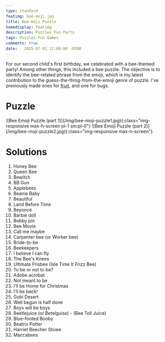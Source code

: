 ```yaml
---
type: standard
featimg: bee-moji.jpg
title: Bee-moji Puzzle
homedisplay: featimg
description: Puzzles Fun Party
tags: Puzzles Fun Games
comments: true
date:   2025-07-01 12:00:00 -0500
---
```

For our second child's first birthday, we celebrated with a bee-themed party!  Among other things, this included a bee puzzle.  The objective is to identify the bee-related phrase from the emoji, which is my latest contribution to the guess-the-thing-from-the-emoji genre of puzzle.  I've previously made ones for [fruit](/fruit-emoji), and one for bugs.

# Puzzle

<span class="flex flex-row flex-wrap justify-between sm:justify-around">
![Bee Emoji Puzzle (part 1)](/img/bee-moji-puzzle1.jpg){:class="img-responsive max-h-screen pl-1 sm:pl-0"}
![Bee Emoji Puzzle (part 2)](/img/bee-moji-puzzle2.jpg){:class="img-responsive max-h-screen"}
</span>

# Solutions

1. Honey Bee
1. Queen Bee
1. Bewitch
1. BB Gun
1. Applebees
1. Beanie Baby
1. Beautiful
1. Land Before Time
1. Beyoncé
1. Barbie doll
1. Bobby pin
1. Bee Movie
1. Call me maybe
1. Carpenter bee (or Worker bee)
1. Bride-to-be
1. Beekeepers
1. I believe I can fly
1. The Bee's Knees
1. Ultimate Frisbee (Isle Time It Frizz Bee)
1. To be or not to be?
1. Adobe acrobat
1. Not meant to be
1. I'll be Home for Christmas
1. I'll be back!
1. Gobi Desert
1. Well begun is half done
1. Boys will be boys
1. Beetlejuice (or Betelguise) - (Bee Toll Juice)
1. Blue-footed Booby
1. Beatrix Potter
1. Harriet Beecher Stowe
1. Maccabees